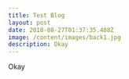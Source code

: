 ```yaml
---
title: Test Blog
layout: post
date: 2018-08-27T01:37:35.408Z
image: /content/images/back1.jpg
description: Okay
---
```


Okay

